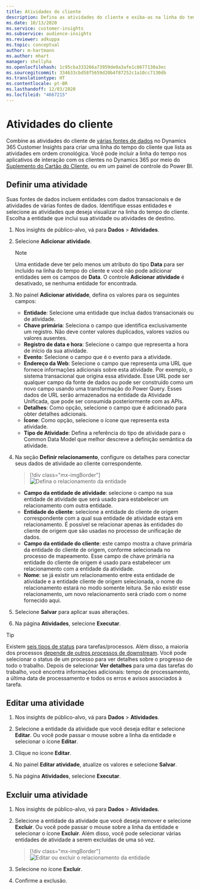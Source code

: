 ```yaml
---
title: Atividades do cliente
description: Defina as atividades do cliente e exiba-as na linha do tempo do cliente.
ms.date: 10/13/2020
ms.service: customer-insights
ms.subservice: audience-insights
ms.reviewer: adkuppa
ms.topic: conceptual
author: m-hartmann
ms.author: mhart
manager: shellyha
ms.openlocfilehash: 1c95cba333266a73959de0a3afe1c8677130a3ec
ms.sourcegitcommit: 334633cbd58f5659d20b4f87252c1a10cc7130db
ms.translationtype: HT
ms.contentlocale: pt-BR
ms.lasthandoff: 12/03/2020
ms.locfileid: "4667215"
---
```

# <a name="customer-activities"></a>Atividades do cliente

Combine as atividades do cliente de [várias fontes de dados](data-sources.md) no Dynamics 365 Customer Insights para criar uma linha do tempo do cliente que lista as atividades em ordem cronológica. Você pode incluir a linha do tempo nos aplicativos de interação com os clientes no Dynamics 365 por meio do [Suplemento do Cartão do Cliente](customer-card-add-in.md), ou em um painel de controle do Power BI.

## <a name="define-an-activity"></a>Definir uma atividade

Suas fontes de dados incluem entidades com dados transacionais e de atividades de várias fontes de dados. Identifique essas entidades e selecione as atividades que deseja visualizar na linha do tempo do cliente. Escolha a entidade que inclui sua atividade ou atividades de destino.

1. Nos insights de público-alvo, vá para **Dados** > **Atividades**.

1. Selecione **Adicionar atividade**.

   > [!NOTE]
   > Uma entidade deve ter pelo menos um atributo do tipo **Data** para ser incluído na linha do tempo do cliente e você não pode adicionar entidades sem os campos de **Data**. O controle **Adicionar atividade** é desativado, se nenhuma entidade for encontrada.

1. No painel **Adicionar atividade**, defina os valores para os seguintes campos:

   - **Entidade**: Selecione uma entidade que inclua dados transacionais ou de atividade.
   - **Chave primária**: Seleciona o campo que identifica exclusivamente um registro. Não deve conter valores duplicados, valores vazios ou valores ausentes.
   - **Registro de data e hora**: Selecione o campo que representa a hora de início da sua atividade.
   - **Evento**: Selecione o campo que é o evento para a atividade.
   - **Endereço da Web**: Selecione o campo que representa uma URL que fornece informações adicionais sobre esta atividade. Por exemplo, o sistema transacional que origina essa atividade. Esse URL pode ser qualquer campo da fonte de dados ou pode ser construído como um novo campo usando uma transformação do Power Query. Esses dados de URL serão armazenados na entidade da Atividade Unificada, que pode ser consumida posteriormente com as APIs.
   - **Detalhes**: Como opção, selecione o campo que é adicionado para obter detalhes adicionais.
   - **Ícone**: Como opção, selecione o ícone que representa esta atividade.
   - **Tipo de Atividade**: Defina a referência do tipo de atividade para o Common Data Model que melhor descreve a definição semântica da atividade.

1. Na seção **Definir relacionamento**, configure os detalhes para conectar seus dados de atividade ao cliente correspondente.

   > [!div class="mx-imgBorder"]
   > ![Defina o relacionamento da entidade](media/activities-entities-define.png "Defina o relacionamento da entidade")

    - **Campo da entidade de atividade**: selecione o campo na sua entidade de atividade que será usado para estabelecer um relacionamento com outra entidade.
    - **Entidade do cliente**: selecione a entidade do cliente de origem correspondente com a qual sua entidade de atividade estará em relacionamento. É possível se relacionar apenas às entidades do cliente de origem que são usadas no processo de unificação de dados.
    - **Campo da entidade do cliente**: este campo mostra a chave primária da entidade do cliente de origem, conforme selecionada no processo de mapeamento. Esse campo de chave primária na entidade do cliente de origem é usado para estabelecer um relacionamento com a entidade da atividade.
    - **Nome**: se já existir um relacionamento entre esta entidade de atividade e a entidade cliente de origem selecionada, o nome do relacionamento estará no modo somente leitura. Se não existir esse relacionamento, um novo relacionamento será criado com o nome fornecido aqui.

1. Selecione **Salvar** para aplicar suas alterações.

1. Na página **Atividades**, selecione **Executar**.

> [!TIP]
> Existem [seis tipos de status](system.md#status-types) para tarefas/processos. Além disso, a maioria dos processos [depende de outros processos de downstream](system.md#refresh-policies). Você pode selecionar o status de um processo para ver detalhes sobre o progresso de todo o trabalho. Depois de selecionar **Ver detalhes** para uma das tarefas do trabalho, você encontra informações adicionais: tempo de processamento, a última data de processamento e todos os erros e avisos associados à tarefa.

## <a name="edit-an-activity"></a>Editar uma atividade

1. Nos insights de público-alvo, vá para **Dados** > **Atividades**.

2. Selecione a entidade da atividade que você deseja editar e selecione **Editar**. Ou você pode passar o mouse sobre a linha da entidade e selecionar o ícone **Editar**.

3. Clique no ícone **Editar**.

4. No painel **Editar atividade**, atualize os valores e selecione **Salvar**.

5. Na página **Atividades**, selecione **Executar**.

## <a name="delete-an-activity"></a>Excluir uma atividade

1. Nos insights de público-alvo, vá para **Dados** > **Atividades**.

2. Selecione a entidade da atividade que você deseja remover e selecione **Excluir**. Ou você pode passar o mouse sobre a linha da entidade e selecionar o ícone **Excluir**. Além disso, você pode selecionar várias entidades de atividade a serem excluídas de uma só vez.
   > [!div class="mx-imgBorder"]
   > ![Editar ou excluir o relacionamento da entidade](media/activities-entities-edit-delete.png "Editar ou excluir o relacionamento da entidade")

3. Selecione no ícone **Excluir**.

4. Confirme a exclusão.
